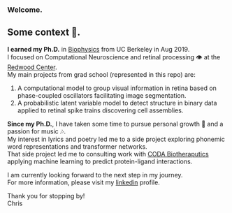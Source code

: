 ### Welcome. 
## Some context 📖.

**I earned my Ph.D.** in [Biophysics](https://biophysics.berkeley.edu) from UC Berkeley in Aug 2019.  
I focused on Computational Neuroscience and retinal processing 👁️ at the [Redwood Center](https://redwood.berkeley.edu).  
My main projects from grad school (represented in this repo) are:  
  1. A computational model to group visual information in retina based on phase-coupled oscillators facilitating image segmentation.  
  2. A probabilistic latent variable model to detect structure in binary data applied to retinal spike trains discovering cell assemblies.

**Since my Ph.D.**, I have taken some time to pursue personal growth 🌱 and a passion for music 🎶. <!-- My [SoundCloud](https://soundcloud.com/chris-warner-10) -->  
My interest in lyrics and poetry led me to a side project exploring phonemic word representations and transformer networks.  
That side project led me to consulting work with [CODA Biotheraputics](https://www.codabiotherapeutics.com) applying machine learning to predict protein-ligand interactions.  

I am currently looking forward to the next step in my journey.  
For more information, please visit my [linkedin](https://www.linkedin.com/in/chris-warner316/) profile.  

Thank you for stopping by!  
Chris


<!--
**chris-warner-II/chris-warner-II** is a ✨ _special_ ✨ repository because its `README.md` (this file) appears on your GitHub profile.

Here are some ideas to get you started:

- 🔭 I’m currently working on ...
- 🌱 I’m currently learning ...
- 👯 I’m looking to collaborate on ...
- 🤔 I’m looking for help with ...
- 💬 Ask me about ...
- 📫 How to reach me: ...
- 😄 Pronouns: ...
- ⚡ Fun fact: ...
-->
